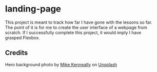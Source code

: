 # landing-page

This project is meant to track how far I have gone with the lessons so far. The point of it is for me to create the user interface of a webpage from scratch. If I successfully complete this project, it would imply I have grasped Flexbox.

## Credits
      
Hero background photo by <a href="https://unsplash.com/@asthetik?utm_content=creditCopyText&utm_medium=referral&utm_source=unsplash">Mike Kenneally</a> on <a href="https://unsplash.com/photos/white-ceramic-mug-and-saucer-with-coffee-beans-on-brown-textile-tNALoIZhqVM?utm_content=creditCopyText&utm_medium=referral&utm_source=unsplash">Unsplash</a>
      